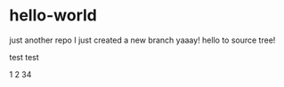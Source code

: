 # hello-world
just another repo
I just created a new branch yaaay!
hello to source tree!

test
test

1
2
34

